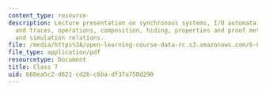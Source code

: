 ```yaml
---
content_type: resource
description: Lecture presentation on synchronous systems, I/O automata, executions
  and traces, operations, composition, hiding, properties and proof methods, invariants,
  and simulation relations.
file: /media/https%3A/open-learning-course-data-rc.s3.amazonaws.com/6-852j-distributed-algorithms-fall-2009/666ea5c2d621cd26c6badf37a750d290_MIT6_852JF09_lec07.pdf
file_type: application/pdf
resourcetype: Document
title: Class 7
uid: 666ea5c2-d621-cd26-c6ba-df37a750d290
---
```

